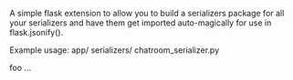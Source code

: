 A simple flask extension to allow you to build a serializers package for all your serializers and have them get imported auto-magically for use in flask.jsonify().

Example usage:
app/
    serializers/
        chatroom_serializer.py


foo ...
